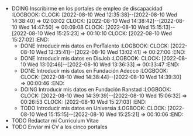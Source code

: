 - DOING Inscribirme en los portales de empleo de discapacidad
  :LOGBOOK:
  CLOCK: [2022-08-10 Wed 12:35:38]--[2022-08-10 Wed 14:38:40] =>  02:03:02
  CLOCK: [2022-08-10 Wed 14:38:42]--[2022-08-10 Wed 14:47:50] =>  00:09:08
  CLOCK: [2022-08-10 Wed 15:15:13]--[2022-08-10 Wed 15:25:23] =>  00:10:10
  CLOCK: [2022-08-10 Wed 15:27:02]
  :END:
	- DONE Introducir mis datos en PorTalento
	  :LOGBOOK:
	  CLOCK: [2022-08-10 Wed 12:35:41]--[2022-08-10 Wed 13:02:41] =>  00:27:00
	  :END:
	- DONE Introducir mis datos en DisJob
	  :LOGBOOK:
	  CLOCK: [2022-08-10 Wed 13:02:46]--[2022-08-10 Wed 13:36:33] =>  00:33:47
	  :END:
	- DONE Introducir mis datos en Fundación Adecco
	  :LOGBOOK:
	  CLOCK: [2022-08-10 Wed 14:38:44]--[2022-08-10 Wed 14:39:30] =>  00:00:46
	  :END:
	- DOING Introducir mis datos en Fundación Ranstad
	  :LOGBOOK:
	  CLOCK: [2022-08-10 Wed 14:39:39]--[2022-08-10 Wed 15:06:32] =>  00:26:53
	  CLOCK: [2022-08-10 Wed 15:27:03]
	  :END:
	- TODO Introducir mis datos en Universia
	  :LOGBOOK:
	  CLOCK: [2022-08-10 Wed 15:15:15]--[2022-08-10 Wed 15:25:21] =>  00:10:06
	  :END:
- TODO Redactar mi Curriculum Vitae
- TODO Enviar mi CV a los cinco portales